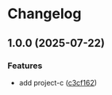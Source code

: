 # Changelog

## 1.0.0 (2025-07-22)


### Features

* add project-c ([c3cf162](https://github.com/simenkristoffers1/release-please/commit/c3cf162df15658b6810511298daabed8b727b429))
